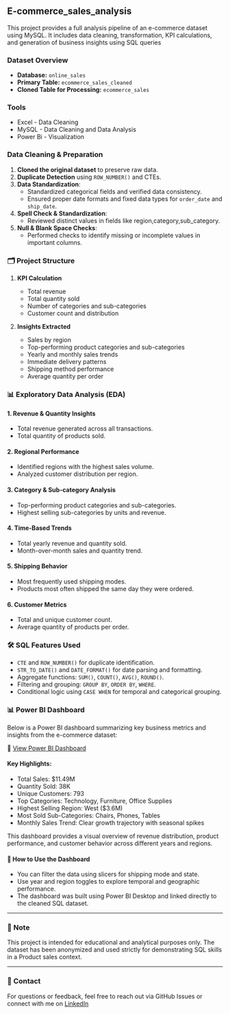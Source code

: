 ## E-commerce_sales_analysis
This project provides a full analysis pipeline of an e-commerce dataset using MySQL. It includes data cleaning, transformation, KPI calculations, and generation of business insights using SQL queries

###  Dataset Overview

- **Database:** `online_sales`
- **Primary Table:** `ecommerce_sales_cleaned`
- **Cloned Table for Processing:** `ecommerce_sales`
  
### Tools 
- Excel - Data Cleaning 
- MySQL - Data Cleaning and Data Analysis
- Power Bi - Visualization

###  Data Cleaning & Preparation

1. **Cloned the original dataset** to preserve raw data.
2. **Duplicate Detection** using `ROW_NUMBER()` and CTEs.
3. **Data Standardization**:
   - Standardized categorical fields and verified data consistency.
   - Ensured proper date formats and fixed data types for `order_date` and `ship_date`.
4. **Spell Check & Standardization**:
   - Reviewed distinct values in fields like region,category,sub_category.
5. **Null & Blank Space Checks**:
   - Performed checks to identify missing or incomplete values in important columns.

### 🗂️ Project Structure

1. **KPI Calculation**
   - Total revenue
   - Total quantity sold
   - Number of categories and sub-categories
   - Customer count and distribution

2. **Insights Extracted**
   - Sales by region
   - Top-performing product categories and sub-categories
   - Yearly and monthly sales trends
   - Immediate delivery patterns
   - Shipping method performance
   - Average quantity per order
  
### 📊 Exploratory Data Analysis (EDA)

#### 1. **Revenue & Quantity Insights**
- Total revenue generated across all transactions.
- Total quantity of products sold.

#### 2. **Regional Performance**
- Identified regions with the highest sales volume.
- Analyzed customer distribution per region.

#### 3. **Category & Sub-category Analysis**
- Top-performing product categories and sub-categories.
- Highest selling sub-categories by units and revenue.

#### 4. **Time-Based Trends**
- Total yearly revenue and quantity sold.
- Month-over-month sales and quantity trend.

#### 5. **Shipping Behavior**
- Most frequently used shipping modes.
- Products most often shipped the same day they were ordered.

#### 6. **Customer Metrics**
- Total and unique customer count.
- Average quantity of products per order.

### 🛠️ SQL Features Used
- `CTE` and `ROW_NUMBER()` for duplicate identification.
- `STR_TO_DATE()` and `DATE_FORMAT()` for date parsing and formatting.
- Aggregate functions: `SUM()`, `COUNT()`, `AVG()`, `ROUND()`.
- Filtering and grouping: `GROUP BY`, `ORDER BY`, `WHERE`.
- Conditional logic using `CASE WHEN` for temporal and categorical grouping.

### 📊 Power BI Dashboard

Below is a Power BI dashboard summarizing key business metrics and insights from the e-commerce dataset:

🔗 [View Power BI Dashboard](https://github.com/TobechukwuOnuorah/E-commerce_sales_analysis/blob/main/powerbi-dashboard/powerbi-dashboard.png)


#### Key Highlights:
- Total Sales: $11.49M
- Quantity Sold: 38K
- Unique Customers: 793
- Top Categories: Technology, Furniture, Office Supplies
- Highest Selling Region: West ($3.6M)
- Most Sold Sub-Categories: Chairs, Phones, Tables
- Monthly Sales Trend: Clear growth trajectory with seasonal spikes
 
This dashboard provides a visual overview of revenue distribution, product performance, and customer behavior across different years and regions.

#### 📌 How to Use the Dashboard

- You can filter the data using slicers for shipping mode and state.
- Use year and region toggles to explore temporal and geographic performance.
- The dashboard was built using Power BI Desktop and linked directly to the cleaned SQL dataset.

---
### 📌 Note

This project is intended for educational and analytical purposes only. The dataset has been anonymized and used strictly for demonstrating SQL skills in a Product sales context.

---

### 📧 Contact

For questions or feedback, feel free to reach out via GitHub Issues or connect with me on [LinkedIn](https://www.linkedin.com/in/tobechukwu-onuorah-4a69ba2b0/)




